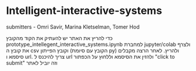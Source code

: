 # Intelligent-interactive-systems
submitters - Omri Savir, Marina Kletselman, Tomer Hod

כדי להריץ את האתר יש להעתיק את הקוד מהקובץ prototype_intellegent_interactive_systems.ipynb למחברת jupyter/colab ולצרף את קובץ ה csv וקובץ הפייתון (הקובץ עם סיומת py) ולהריץ.
לאחר הרצה מקבלים סיסמא ו url. צריך להיכנס ל url ולהזין את הסיסמא וללחוץ על הכפתור "click to submit" וזה יוביל לאתר
